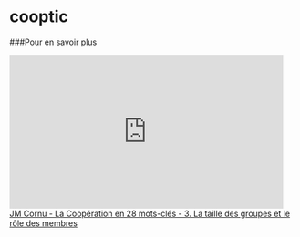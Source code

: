 # cooptic
###Pour en savoir plus
<iframe frameborder="0" width="480" height="270" src="http://www.dailymotion.com/embed/video/k4GdBR5rqK4aCR4ls9d"></iframe><br /><a href="http://www.dailymotion.com/video/x128f9f_j-m-cornu-3-la-taille-des-groupes-et-les-roles-des-membres_webcam" target="_blank">JM Cornu - La Coopération en 28 mots-clés - 3. La taille des groupes et le rôle des membres</a>
